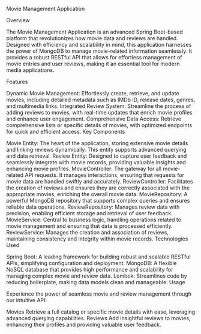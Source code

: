 Movie Management Application

Overview

The Movie Management Application is an advanced Spring Boot-based platform that revolutionizes how movie data and reviews are handled. Designed with efficiency and scalability in mind, this application harnesses the power of MongoDB to manage movie-related information seamlessly. It provides a robust RESTful API that allows for effortless management of movie entries and user reviews, making it an essential tool for modern media applications.

Features

Dynamic Movie Management: Effortlessly create, retrieve, and update movies, including detailed metadata such as IMDb ID, release dates, genres, and multimedia links.
Integrated Review System: Streamline the process of adding reviews to movies, with real-time updates that enrich movie profiles and enhance user engagement.
Comprehensive Data Access: Retrieve comprehensive lists or specific details of movies, with optimized endpoints for quick and efficient access.
Key Components

Movie Entity: The heart of the application, storing extensive movie details and linking reviews dynamically. This entity supports advanced querying and data retrieval.
Review Entity: Designed to capture user feedback and seamlessly integrate with movie records, providing valuable insights and enhancing movie profiles.
MovieController: The gateway for all movie-related API requests. It manages interactions, ensuring that requests for movie data are handled swiftly and accurately.
ReviewController: Facilitates the creation of reviews and ensures they are correctly associated with the appropriate movies, enriching the overall movie data.
MovieRepository: A powerful MongoDB repository that supports complex queries and ensures reliable data operations.
ReviewRepository: Manages review data with precision, enabling efficient storage and retrieval of user feedback.
MovieService: Central to business logic, handling operations related to movie management and ensuring that data is processed efficiently.
ReviewService: Manages the creation and association of reviews, maintaining consistency and integrity within movie records.
Technologies Used

Spring Boot: A leading framework for building robust and scalable RESTful APIs, simplifying configuration and deployment.
MongoDB: A flexible NoSQL database that provides high performance and scalability for managing complex movie and review data.
Lombok: Streamlines code by reducing boilerplate, making data models clean and manageable.
Usage

Experience the power of seamless movie and review management through our intuitive API:

Movies
Retrieve a full catalog or specific movie details with ease, leveraging advanced querying capabilities.
Reviews
Add insightful reviews to movies, enhancing their profiles and providing valuable user feedback.
